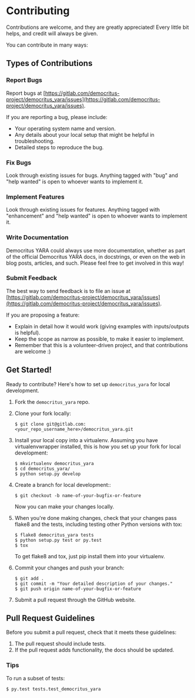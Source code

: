 # Contributing

Contributions are welcome, and they are greatly appreciated! Every
little bit helps, and credit will always be given.

You can contribute in many ways:

## Types of Contributions

### Report Bugs

Report bugs at [https://gitlab.com/democritus-project/democritus_yara/issues](https://gitlab.com/democritus-project/democritus_yara/issues).

If you are reporting a bug, please include:

* Your operating system name and version.
* Any details about your local setup that might be helpful in troubleshooting.
* Detailed steps to reproduce the bug.

### Fix Bugs

Look through existing issues for bugs. Anything tagged with "bug" and "help wanted" is open to whoever wants to implement it.

### Implement Features

Look through existing issues for features. Anything tagged with "enhancement" and "help wanted" is open to whoever wants to implement it.

### Write Documentation

Democritus YARA could always use more documentation, whether as part of the
official Democritus YARA docs, in docstrings, or even on the web in blog posts,
articles, and such. Please feel free to get involved in this way!

### Submit Feedback

The best way to send feedback is to file an issue at [https://gitlab.com/democritus-project/democritus_yara/issues](https://gitlab.com/democritus-project/democritus_yara/issues).

If you are proposing a feature:

* Explain in detail how it would work (giving examples with inputs/outputs is helpful).
* Keep the scope as narrow as possible, to make it easier to implement.
* Remember that this is a volunteer-driven project, and that contributions
  are welcome :)

## Get Started!

Ready to contribute? Here's how to set up `democritus_yara` for local development.

1. Fork the `democritus_yara` repo.
2. Clone your fork locally:

    ```
    $ git clone git@gitlab.com:<your_repo_username_here>/democritus_yara.git
    ```

3. Install your local copy into a virtualenv. Assuming you have virtualenvwrapper installed, this is how you set up your fork for local development:

    ```
    $ mkvirtualenv democritus_yara
    $ cd democritus_yara/
    $ python setup.py develop
    ```

4. Create a branch for local development::

    ```
    $ git checkout -b name-of-your-bugfix-or-feature
    ```

   Now you can make your changes locally.

5. When you're done making changes, check that your changes pass flake8 and the tests, including testing other Python versions with tox:

    ```
    $ flake8 democritus_yara tests
    $ python setup.py test or py.test
    $ tox
    ```

   To get flake8 and tox, just pip install them into your virtualenv.

6. Commit your changes and push your branch:

    ```
    $ git add .
    $ git commit -m "Your detailed description of your changes."
    $ git push origin name-of-your-bugfix-or-feature
    ```

7. Submit a pull request through the GitHub website.

## Pull Request Guidelines

Before you submit a pull request, check that it meets these guidelines:

1. The pull request should include tests.
2. If the pull request adds functionality, the docs should be updated.

### Tips

To run a subset of tests:

```
$ py.test tests.test_democritus_yara

```
